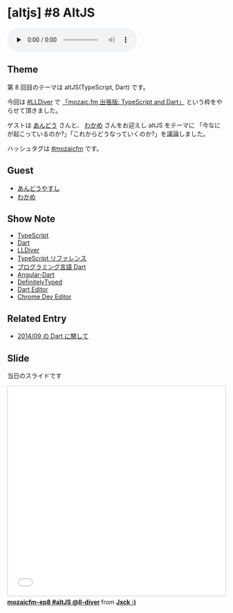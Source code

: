 # [altjs] #8 AltJS

<audio preload="none" src="https://files.mozaic.fm/mozaic-ep8.m4a" controls></audio>


## Theme

第 8 回目のテーマは altJS(TypeScript, Dart) です。

今回は [#LLDiver](http://t.umblr.com/redirect?z=http%3A%2F%2Fll.jus.or.jp%2F2014%2F&t=NGQzZjI1NTkzNmU0NTkzNzE0ZmRjN2ZhNGNiOTI4Yzk3Mjg5NDFkNCxmVGVJRVNsdA%3D%3D) で [「mozaic.fm 出張版: TypeScript and Dart」](http://t.umblr.com/redirect?z=http%3A%2F%2Fll.jus.or.jp%2F2014%2Fprogram%23mozaic.fm&t=ZjIyYjIzMTBkZmM0ZjcwOTM4NjNjOTliY2U3MjNiZDhkZTdhNGEwNCxmVGVJRVNsdA%3D%3D) という枠をやらせて頂きました。

ゲストは [あんどう](https://twitter.com/technohippy) さんと、 [わかめ](https://twitter.com/vvakame) さんをお迎えし altJS をテーマに 「今なにが起こっているのか?」「これからどうなっていくのか?」を議論しました。

ハッシュタグは [#mozaicfm](https://twitter.com/search?q=mozaicfm&src=hash) です。


## Guest

- [あんどうやすし](https://twitter.com/technohippy)
- [わかめ](https://twitter.com/vvakame)


## Show Note

- [TypeScript](http://t.umblr.com/redirect?z=http%3A%2F%2Fwww.typescriptlang.org%2F&t=OTRiZWE4MGEzMjE3ZDA4NWJhMDAwNThmYmU0Y2RjY2U2MTg4NGU5MSxmVGVJRVNsdA%3D%3D)
- [Dart](http://t.umblr.com/redirect?z=https%3A%2F%2Fwww.dartlang.org%2F&t=YzAxNGQ1ODQ0YzEzZDFlMjU3YmFkODJmYjMwMzE2Yjc3MTYzNjBiOCxmVGVJRVNsdA%3D%3D)
- [LLDiver](http://t.umblr.com/redirect?z=http%3A%2F%2Fll.jus.or.jp%2F2014%2F&t=NGQzZjI1NTkzNmU0NTkzNzE0ZmRjN2ZhNGNiOTI4Yzk3Mjg5NDFkNCxmVGVJRVNsdA%3D%3D)
- [TypeScript リファレンス](http://t.umblr.com/redirect?z=http%3A%2F%2Ftatsu-zine.com%2Fbooks%2Ftypescript-reference&t=MmMzMzUwNjlkNTVjYTRlYjIyM2NiODg5Y2U0M2VjYjQ3ZTgyMDUxMCxmVGVJRVNsdA%3D%3D)
- [プログラミング言語 Dart](http://t.umblr.com/redirect?z=http%3A%2F%2Fascii.asciimw.jp%2Fbooks%2Fbooks%2Fdetail%2F978-4-04-891511-3.shtml&t=ODM1NGU0ZDRiMjVlMTVlOTAzZjA2M2Q1ODZiMjJjZDhlYjQ4NGM0MCxmVGVJRVNsdA%3D%3D)
- [Angular-Dart](http://t.umblr.com/redirect?z=https%3A%2F%2Fangulardart.org%2F&t=ZmNkODc1MTczMWUzOWEwNzZjOWI2NTU5OTZmMmFlNjNiNTU0MGViZSxmVGVJRVNsdA%3D%3D)
- [DefinitelyTyped](http://t.umblr.com/redirect?z=https%3A%2F%2Fgithub.com%2Fborisyankov%2FDefinitelyTyped&t=YmRjZjcyNWE2ZjhhNmEzNmY4MjU0YTc4ODZmNmFmMjNlYjViMTA0ZixmVGVJRVNsdA%3D%3D)
- [Dart Editor](http://t.umblr.com/redirect?z=https%3A%2F%2Fwww.dartlang.org%2Ftools%2Feditor%2F&t=NGY4ZGQ1NGI5ZjUxZDlhNWE0Mjc0MTU0ZjE3NWY1NDRlMmVlYWE2NSxmVGVJRVNsdA%3D%3D)
- [Chrome Dev Editor](http://t.umblr.com/redirect?z=https%3A%2F%2Fgithub.com%2Fdart-lang%2Fchromedeveditor&t=YTdjZTRhODNhNGU5M2ViYjJhYzkwZjkzYTFhZDE0N2I3YjcyY2QwNSxmVGVJRVNsdA%3D%3D)


## Related Entry

- [2014/09 の Dart に関して](http://t.umblr.com/redirect?z=http%3A%2F%2Fnothingcosmos.blog52.fc2.com%2Fblog-entry-180.html&t=MDM1Y2FhMzAxMDAwMjU3NDgwZjUwYWRmNGI1N2ZkZTQ3ZTA5ODEzZCxmVGVJRVNsdA%3D%3D)


## Slide

当日のスライドです

<iframe src=//www.slideshare.net/slideshow/embed_code/key/LiQQdYTyTazUDn" width="595" height="485" frameborder="0" marginwidth="0" marginheight="0" scrolling="no" style="border:1px solid #CCC; border-width:1px; margin-bottom:5px; max-width: 100%;" allowfullscreen> </iframe> <div style="margin-bottom:5px"> <strong> <a href="//www.slideshare.net/Jxck/mozaicfm-ep8alt-jslldiver" title="mozaicfm-ep8 #altJS @ll-diver" target="_blank">mozaicfm-ep8 #altJS @ll-diver</a> </strong> from <strong><a href="//www.slideshare.net/Jxck" target="_blank">Jxck :)</a></strong> </div>

